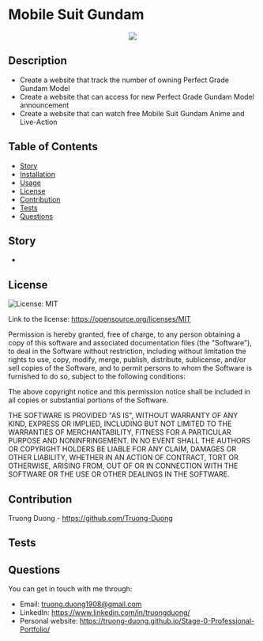 # Mobile Suit Gundam
<p align="center" > <img  src="./Media/Intro Folder/Mobile Suit Gundam.gif"/></p>

## Description
* Create a website that track the number of owning Perfect Grade Gundam Model
* Create a website that can access for new Perfect Grade Gundam Model announcement 
* Create a website that can watch free Mobile Suit Gundam Anime and Live-Action 

## Table of Contents
* [Story](#story)
* [Installation](#installation)
* [Usage](#usage)
* [License](#license)
* [Contribution](#contribution)
* [Tests](#tests)
* [Questions](#questions)

## Story
* 


## License
![License: MIT](https://img.shields.io/badge/License-MIT-yellow.svg)

Link to the license: https://opensource.org/licenses/MIT

Permission is hereby granted, free of charge, to any person obtaining a copy
of this software and associated documentation files (the "Software"), to deal
in the Software without restriction, including without limitation the rights
to use, copy, modify, merge, publish, distribute, sublicense, and/or sell
copies of the Software, and to permit persons to whom the Software is
furnished to do so, subject to the following conditions:

The above copyright notice and this permission notice shall be included in all
copies or substantial portions of the Software.

THE SOFTWARE IS PROVIDED "AS IS", WITHOUT WARRANTY OF ANY KIND, EXPRESS OR
IMPLIED, INCLUDING BUT NOT LIMITED TO THE WARRANTIES OF MERCHANTABILITY,
FITNESS FOR A PARTICULAR PURPOSE AND NONINFRINGEMENT. IN NO EVENT SHALL THE
AUTHORS OR COPYRIGHT HOLDERS BE LIABLE FOR ANY CLAIM, DAMAGES OR OTHER
LIABILITY, WHETHER IN AN ACTION OF CONTRACT, TORT OR OTHERWISE, ARISING FROM,
OUT OF OR IN CONNECTION WITH THE SOFTWARE OR THE USE OR OTHER DEALINGS IN THE
SOFTWARE.

## Contribution
Truong Duong - https://github.com/Truong-Duong

## Tests


## Questions
You can get in touch with me through:
* Email: truong.duong1908@gmail.com
* LinkedIn: https://www.linkedin.com/in/truongduong/
* Personal website: https://truong-duong.github.io/Stage-0-Professional-Portfolio/

